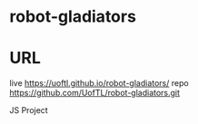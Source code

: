 # robot-gladiators

# URL
live https://uoftl.github.io/robot-gladiators/
repo https://github.com/UofTL/robot-gladiators.git

JS Project
